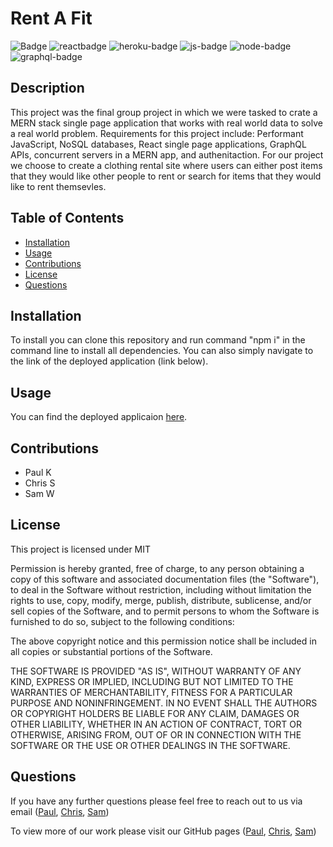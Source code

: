 # Rent A Fit
  
  ![Badge](https://img.shields.io/badge/licence-MIT-green)
  ![reactbadge](	https://img.shields.io/badge/React-20232A?style=for-the-badge&logo=react&logoColor=61DAFB)
  ![heroku-badge](	https://img.shields.io/badge/Heroku-430098?style=for-the-badge&logo=heroku&logoColor=white)
  ![js-badge](https://img.shields.io/badge/JavaScript-323330?style=for-the-badge&logo=javascript&logoColor=F7DF1E)
  ![node-badge](https://img.shields.io/badge/Node.js-339933?style=for-the-badge&logo=nodedotjs&logoColor=white)
  ![graphql-badge](	https://img.shields.io/badge/GraphQl-E10098?style=for-the-badge&logo=graphql&logoColor=white)


  ## Description
  This project was the final group project in which we were tasked to crate a MERN stack single page application that works with real world data to solve a real world problem. Requirements for this project include: Performant JavaScript, NoSQL databases, React single page applications, GraphQL APIs, concurrent servers in a MERN app, and authenitaction. For our project we choose to create a clothing rental site where users can either post items that they would like other people to rent or search for items that they would like to rent themsevles.

  ## Table of Contents
  * [Installation](#installation)
  * [Usage](#usage)
  * [Contributions](#contributions)
  * [License](#license)
  * [Questions](#questions)

  ## Installation
  To install you can clone this repository and run command "npm i" in the command line to install all dependencies. You can also simply navigate to the link of the deployed application (link below).

  ## Usage
  You can find the deployed applicaion [here](https://afternoon-forest-49656.herokuapp.com/).


  

  ## Contributions
  - Paul K
  - Chris S
  - Sam W

  
  ## License 
  This project is licensed under MIT 

  Permission is hereby granted, free of charge, to any person obtaining a copy of this software and associated documentation files (the "Software"), to deal in the Software without restriction, including without limitation the rights to use, copy, modify, merge, publish, distribute, sublicense, and/or sell copies of the Software, and to permit persons to whom the Software is furnished to do so, subject to the following conditions:

The above copyright notice and this permission notice shall be included in all copies or substantial portions of the Software.

THE SOFTWARE IS PROVIDED "AS IS", WITHOUT WARRANTY OF ANY KIND, EXPRESS OR IMPLIED, INCLUDING BUT NOT LIMITED TO THE WARRANTIES OF MERCHANTABILITY, FITNESS FOR A PARTICULAR PURPOSE AND NONINFRINGEMENT. IN NO EVENT SHALL THE AUTHORS OR COPYRIGHT HOLDERS BE LIABLE FOR ANY CLAIM, DAMAGES OR OTHER LIABILITY, WHETHER IN AN ACTION OF CONTRACT, TORT OR OTHERWISE, ARISING FROM, OUT OF OR IN CONNECTION WITH THE SOFTWARE OR THE USE OR OTHER DEALINGS IN THE SOFTWARE.


  ## Questions
  If you have any further questions please feel free to reach out to us via email ([Paul](mailto:kalaitzidispaul@gmail.com), [Chris](mailto:christopher.sarm15@gmail.com), [Sam](mailto:samwilliams281@gmail.com))  


  To view more of our work please visit our GitHub pages ([Paul](https://github.com/paulkalait), [Chris](https://github.com/chris-15), [Sam](https://github.com/samw281))
